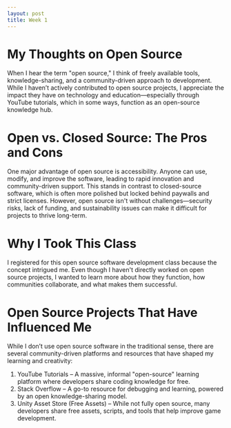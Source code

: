 ```yaml
---
layout: post
title: Week 1
---
```


# My Thoughts on Open Source  

When I hear the term "open source," I think of freely available tools, knowledge-sharing, and a community-driven approach to development. While I haven’t actively contributed to open source projects, I appreciate the impact they have on technology and education—especially through YouTube tutorials, which in some ways, function as an open-source knowledge hub.  

# Open vs. Closed Source: The Pros and Cons  

One major advantage of open source is accessibility. Anyone can use, modify, and improve the software, leading to rapid innovation and community-driven support. This stands in contrast to  closed-source  software, which is often more polished but locked behind paywalls and strict licenses. However, open source isn't without challenges—security risks, lack of funding, and sustainability issues can make it difficult for projects to thrive long-term.  

# Why I Took This Class  

I registered for this open source software development class because the concept intrigued me. Even though I haven't directly worked on open source projects, I wanted to learn more about how they function, how communities collaborate, and what makes them successful.  

# Open Source Projects That Have Influenced Me  

While I don’t use open source software in the traditional sense, there are several community-driven platforms and resources that have shaped my learning and creativity:  

1.  YouTube Tutorials  – A massive, informal "open-source" learning platform where developers share coding knowledge for free.  
2.  Stack Overflow  – A go-to resource for debugging and learning, powered by an open knowledge-sharing model.  
3.  Unity Asset Store (Free Assets)  – While not fully open source, many developers share free assets, scripts, and tools that help improve game development.  
